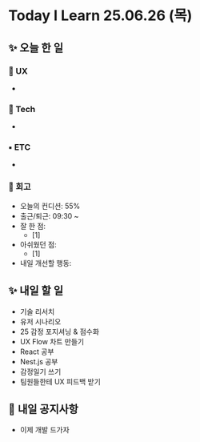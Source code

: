 # Today I Learn 25.06.26 (목)

## ✨ 오늘 한 일
### 🔹 UX
 * 

### 🔸 Tech
 * 

### ▪️ ETC
 * 

### 📍 회고
* 오늘의 컨디션: 55%
* 출근/퇴근: 09:30 ~ 
* 잘 한 점: 
    * [1] 
* 아쉬웠던 점: 
    * [1] 
* 내일 개선할 행동: 


## ✨ 내일 할 일
 * 기술 리서치
 * 유저 시나리오
 * 25 감정 포지셔닝 & 점수화
 * UX Flow 차트 만들기
 * React 공부
 * Nest.js 공부
 * 감정일기 쓰기
 * 팀원들한테 UX 피드백 받기


 ## 📢 내일 공지사항
 * 이제 개발 드가자